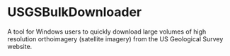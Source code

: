 # USGSBulkDownloader
A tool for Windows users to quickly download large volumes of high resolution orthoimagery (satellite imagery) from the US Geological Survey website.
